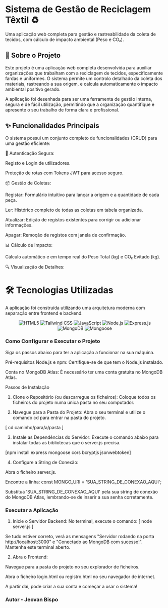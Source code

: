 
# Sistema de Gestão de Reciclagem Têxtil ♻️

Uma aplicação web completa para gestão e rastreabilidade da coleta de tecidos, com cálculo de impacto ambiental (Peso e CO₂).

## 🚀 Sobre o Projeto

Este projeto é uma aplicação web completa desenvolvida para auxiliar organizações que trabalham com a reciclagem de tecidos, especificamente fardas e uniformes. O sistema permite um controlo detalhado da coleta dos materiais, rastreando a sua origem, e calcula automaticamente o impacto ambiental positivo gerado.

A aplicação foi desenhada para ser uma ferramenta de gestão interna, segura e de fácil utilização, permitindo que a organização quantifique e apresente o seu trabalho de forma clara e profissional.

## ✨ Funcionalidades Principais 

O sistema possui um conjunto completo de funcionalidades (CRUD) para uma gestão eficiente:

🔐 Autenticação Segura:

Registo e Login de utilizadores.

Proteção de rotas com Tokens JWT para acesso seguro.

📦 Gestão de Coletas:

Registar: Formulário intuitivo para lançar a origem e a quantidade de cada peça.

Ler: Histórico completo de todas as coletas em tabela organizada.

Atualizar: Edição de registos existentes para corrigir ou adicionar informações.

Apagar: Remoção de registos com janela de confirmação.

📊 Cálculo de Impacto:

Cálculo automático e em tempo real do Peso Total (kg) e CO₂ Evitado (kg).

🔍 Visualização de Detalhes:

# 🛠️ Tecnologias Utilizadas

A aplicação foi construída utilizando uma arquitetura moderna com separação entre frontend e backend.

<p align="center">
<img src="https://www.google.com/search?q=https://img.shields.io/badge/HTML5-E34F26%3Fstyle%3Dfor-the-badge%26logo%3Dhtml5%26logoColor%3Dwhite" alt="HTML5"/>
<img src="https://www.google.com/search?q=https://img.shields.io/badge/Tailwind_CSS-38B2AC%3Fstyle%3Dfor-the-badge%26logo%3Dtailwind-css%26logoColor%3Dwhite" alt="Tailwind CSS"/>
<img src="https://www.google.com/search?q=https://img.shields.io/badge/JavaScript-F7DF1E%3Fstyle%3Dfor-the-badge%26logo%3Djavascript%26logoColor%3Dblack" alt="JavaScript"/>
<img src="https://www.google.com/search?q=https://img.shields.io/badge/Node.js-339933%3Fstyle%3Dfor-the-badge%26logo%3Dnodedotjs%26logoColor%3Dwhite" alt="Node.js"/>
<img src="https://www.google.com/search?q=https://img.shields.io/badge/Express.js-000000%3Fstyle%3Dfor-the-badge%26logo%3Dexpress%26logoColor%3Dwhite" alt="Express.js"/>
<img src="https://www.google.com/search?q=https://img.shields.io/badge/MongoDB-47A248%3Fstyle%3Dfor-the-badge%26logo%3Dmongodb%26logoColor%3Dwhite" alt="MongoDB"/>
<img src="https://www.google.com/search?q=https://img.shields.io/badge/Mongoose-880000%3Fstyle%3Dfor-the-badge%26logo%3Dmongoose%26logoColor%3Dwhite" alt="Mongoose"/>
</p>

### Como Configurar e Executar o Projeto

Siga os passos abaixo para ter a aplicação a funcionar na sua máquina.

Pré-requisitos
Node.js e npm: Certifique-se de que tem o Node.js instalado.

Conta no MongoDB Atlas: É necessário ter uma conta gratuita no MongoDB Atlas.

Passos de Instalação

1. Clone o Repositório (ou descarregue os ficheiros):
Coloque todos os ficheiros do projeto numa única pasta no seu computador.

2. Navegue para a Pasta do Projeto:
Abra o seu terminal e utilize o comando cd para entrar na pasta do projeto.

[ cd caminho/para/a/pasta ]


3. Instale as Dependências do Servidor:
Execute o comando abaixo para instalar todas as bibliotecas que o server.js precisa.

[npm install express mongoose cors bcryptjs jsonwebtoken]

4. Configure a String de Conexão:

Abra o ficheiro server.js.

Encontre a linha: const MONGO_URI = 'SUA_STRING_DE_CONEXAO_AQUI';

Substitua 'SUA_STRING_DE_CONEXAO_AQUI' pela sua string de conexão do MongoDB Atlas, lembrando-se de inserir a sua senha corretamente.

### Executar a Aplicação

1. Inicie o Servidor Backend:
No terminal, execute o comando: [ node server.js ]

Se tudo estiver correto, verá as mensagens "Servidor rodando na porta http://localhost:3000" e "Conectado ao MongoDB com sucesso!". Mantenha este terminal aberto.

2. Abra o Frontend:

Navegue para a pasta do projeto no seu explorador de ficheiros.

Abra o ficheiro login.html ou registro.html no seu navegador de internet.

A partir daí, pode criar a sua conta e começar a usar o sistema!


### Autor - Jeovan Bispo